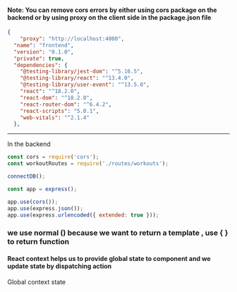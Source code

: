#### Note: You can remove cors errors by either using cors package on the backend or by using proxy on the client side in the package.json file

```json
{
    "proxy": "http://localhost:4000",
  "name": "frontend",
  "version": "0.1.0",
  "private": true,
  "dependencies": {
    "@testing-library/jest-dom": "^5.16.5",
    "@testing-library/react": "^13.4.0",
    "@testing-library/user-event": "^13.5.0",
    "react": "^18.2.0",
    "react-dom": "^18.2.0",
    "react-router-dom": "^6.4.2",
    "react-scripts": "5.0.1",
    "web-vitals": "^2.1.4"
  },
```

---

In the backend

```js
const cors = require('cors');
const workoutRoutes = require('./routes/workouts');

connectDB();

const app = express();

app.use(cors());
app.use(express.json());
app.use(express.urlencoded({ extended: true }));
```

### we use normal () because we want to return a template , use { } to return function

#### React context helps us to provide global state to component and we update state by dispatching action

Global context state
